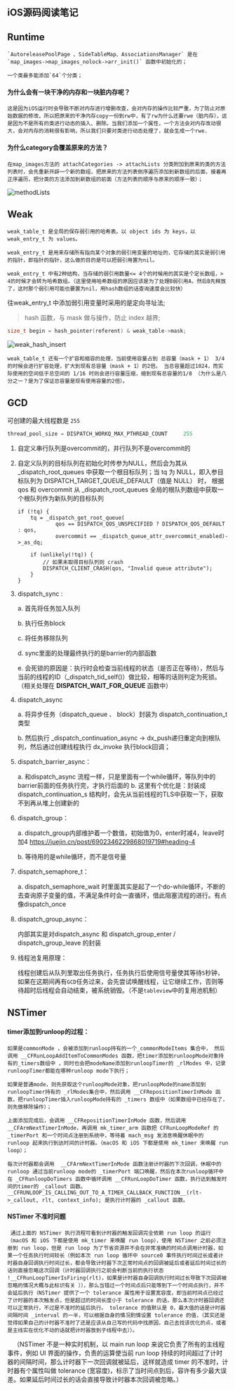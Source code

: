 ## iOS源码阅读笔记

## Runtime

    `AutoreleasePoolPage 、SideTableMap、AssociationsManager` 是在`map_images->map_images_nolock->arr_init()` 函数中初始化的；

    一个类最多能添加`64`个分类；

#### 为什么会有一块干净的内存和一块脏内存呢？
    这是因为iOS运行时会导致不断对内存进行增删改查，会对内存的操作比较严重，为了防止对原始数据的修改，所以把原来的干净内存copy一份到rw中，有了rw为什么还要rwe（脏内存），这是因为不是所有的类进行动态的插入、删除。当我们添加一个属性，一个方法会对内存改动很大，会对内存的消耗很有影响，所以我们只要对类进行动态处理了，就会生成一个rwe.
	
	
#### 为什么category会覆盖原来的方法？
	在map_images方法的 attachCategories -> attachLists 分类附加到原来的类的方法列表时，会先重新开辟一个新的数组，把原来的方法列表倒序遍历添加到新数组的后面，接着再正序遍历，把分类的方法添加到新数组的前面（方法列表的顺序与原来的顺序一致）；

![methodLists](../ArticleImageResources/OpenSource/iOS/Runtime_AttackMethodLists.png)

## Weak

	weak_table_t 是全局的保存弱引用的哈希表。以 object ids 为 keys，以 weak_entry_t 为 values。
	
	weak_entry_t 是用来存储所有指向某个对象的弱引用变量的地址的，它存储的其实是弱引用的指针，即指针的指针，这么做的目的是可以把弱引用置为nil。
	
	weak_entry_t 中有2种结构，当存储的弱引用数量<= 4个的时候用的其实是个定长数组，> 4的时候才会转为哈希数组。（这里使用哈希数组的原因应该是为了处理B弱引用A，然后B先释放了，这时那个弱引用可能也要置为nil，用hash数组的话查询速度会比较快）

往weak_entry_t 中添加弱引用变量时采用的是定向寻址法;

> hash 函数，与 mask 做与操作，防止 index 越界;

```c
size_t begin = hash_pointer(referent) & weak_table->mask;
```

![weak_hash_insert](../ArticleImageResources/OpenSource/iOS/Runtime_WeakHashInsert.png)


    weak_table_t 还有一个扩容和缩容的处理，当前使用容量占到 总容量（mask + 1） 3/4 的时候会进行扩容处理，扩大到现有总容量（mask + 1）的2倍。 当总容量超过1024，而实际使用的空间低于总空间的 1/16 时则会进行容量压缩，缩到现有总容量的1/8 （为什么是八分之一？是为了保证总容量是现有使用容量的2倍）。

## GCD

可创建的最大线程数是 `255`
```c
thread_pool_size = DISPATCH_WORKQ_MAX_PTHREAD_COUNT     255 
```
	
1. 自定义串行队列是overcommit的，并行队列不是overcommit的

2. 自定义队列的目标队列在初始化时传参为NULL，然后会为其从_dispatch_root_queues 中获取一个根目标队列；当 tq 为 NULL，即入参目标队列为 DISPATCH_TARGET_QUEUE_DEFAULT（值是 NULL） 时， 根据 qos 和 overcommit 从 _dispatch_root_queues 全局的根队列数组中获取一个根队列作为新队列的目标队列

    ```objc
    if (!tq) {
        tq = _dispatch_get_root_queue(
                qos == DISPATCH_QOS_UNSPECIFIED ? DISPATCH_QOS_DEFAULT : qos,
                overcommit == _dispatch_queue_attr_overcommit_enabled)->_as_dq;
                
        if (unlikely(!tq)) {
            // 如果未取得目标队列则 crash
            DISPATCH_CLIENT_CRASH(qos, "Invalid queue attribute");
        }
    }
    ```

3. dispatch_sync :

    a. 首先将任务加入队列

    b. 执行任务block

    c. 将任务移除队列

    d. sync里面的处理最终执行的是barrier的内部函数

    e. 会死锁的原因是：执行时会检查当前线程的状态（是否正在等待），然后与当前的线程的ID（_dispatch_tid_self()）做比较，相等的话则判定为死锁。（相关处理在 __DISPATCH_WAIT_FOR_QUEUE__ 函数中）

4. dispatch_async

	a. 将异步任务（dispatch_queue 、 block）封装为 dispatch_continuation_t 类型

	b. 然后执行 _dispatch_continuation_async -> dx_push递归重定向到根队列，然后通过创建线程执行 dx_invoke 执行block回调；

5. dispatch_barrier_async：

	a. 和dispatch_async 流程一样，只是里面有一个while循环，等队列中的barrier前面的任务执行完，才执行后面的
	b. 这里有个优化是：封装成 dispatch_continuation_s 结构时，会先从当前线程的TLS中获取一下，获取不到再从堆上创建新的

6. dispatch_group：

	a. dispatch_group内部维护着一个数值，初始值为0，enter时减4，leave时加4   https://juejin.cn/post/6902346229868019719#heading-4
	
    b. 等待用的是while循环，而不是信号量

7. dispatch_semaphore_t：

	a. dispatch_semaphore_wait 时里面其实是起了一个do-while循环，不断的去查询原子变量的值，不满足条件时会一直循环，借此阻塞流程的进行。有点像dispatch_once
	
8. dispatch_group_async：

	内部其实是对dispatch_async 和 dispatch_group_enter / dispatch_group_leave 的封装

9. 线程池复用原理：

    线程创建后从队列里取出任务执行，任务执行后使用信号量使其等待`5`秒钟，如果在这期间再有`GCD`任务过来，会先尝试唤醒线程，让它继续工作，否则等待超时后线程会自动结束，被系统销毁。（不是`tableview`中的复用池机制）


## NSTimer

#### timer添加到runloop的过程：

	如果是commonMode ，会被添加到runloop持有的一个_commonModeItems 集合中， 然后调用 __CFRunLoopAddItemToCommonModes 函数，把timer添加到runloopMode对象持有的_timers数组中 ，同时也会把modeName添加到runloopTimer的 _rlModes 中，记录runloopTimer都能在哪种runloop mode下执行；
	
	如果是普通mode，则先获取这个runloopMode对象，把runloopMode的name添加到runloopTimer持有的 _rlModes集合中，然后调用 __CFRepositionTimerInMode 函数，把runloopTimer插入runloopMode持有的 _timers 数组中（如果数组中已经存在了，则先做移除操作）；
	
	上面添加完成后，会调用 __CFRepositionTimerInMode 函数，然后调用 __CFArmNextTimerInMode，再调用 mk_timer_arm 函数把 CFRunLoopModeRef 的 _timerPort 和一个时间点注册到系统中，等待着 mach_msg 发消息唤醒休眠中的 runloop 起来执行到达时间的计时器。（macOS 和 iOS 下都是使用 mk_timer 来唤醒 run loop）；
	
	每次计时器都会调用  __CFArmNextTimerInMode 函数注册计时器的下次回调，休眠中的runloop 通过当前runloop mode的 _timerPort 端口唤醒，然后在本次runloop循环中在 _CFRunloopDoTimers 函数中循环调用 __CFRunLoopDoTimer 函数，执行达到触发时间的timer的 _callout 函数。
	__CFRUNLOOP_IS_CALLING_OUT_TO_A_TIMER_CALLBACK_FUNCTION__(rlt->_callout, rlt, context_info); 是执行计时器的 _callout 函数。
	
	
#### NSTimer 不准时问题

	 通过上面的 NSTimer 执行流程可看到计时器的触发回调完全依赖 run loop 的运行（macOS 和 iOS 下都是使用 mk_timer 来唤醒 run loop），使用 NSTimer 之前必须注册到 run loop，但是 run loop 为了节省资源并不会在非常准确的时间点调用计时器，如果一个任务执行时间较长（例如本次 run loop 循环中 source0 事件执行时间过长或者计时器自身回调执行时间过长，都会导致计时器下次正常时间点的回调被延后或者延后时间过长的话则直接忽略这次回调（计时器回调执行之前会判断当前的执行状态 !__CFRunLoopTimerIsFiring(rlt)，如果是计时器自身回调执行时间过长导致下次回调被忽略的情况大概与此标识有关 ）），那么当错过一个时间点后只能等到下一个时间点执行，并不会延后执行（NSTimer 提供了一个 tolerance 属性用于设置宽容度，即当前时间点已经过了计时器的本次触发点，但是超过的时间长度小于 tolerance 的话，那么本次计时器回调还可以正常执行，不过是不准时的延后执行。 tolerance 的值默认是 0，最大值的话是计时器间隔时间 _interval 的一半，可以根据自身的情况酌情设置 tolerance 的值，（其实还是觉得如果自己的计时器不准时了还是应该从自己写的代码中找原因，自己去找该优化的点，或者是主线实在优化不动的话就把计时器放到子线程中去））。
 （NSTimer 不是一种实时机制，以 main run loop 来说它负责了所有的主线程事件，例如 UI 界面的操作，负责的运算使当前 run loop 持续的时间超过了计时器的间隔时间，那么计时器下一次回调就被延后，这样就造成 timer 的不准时，计时器有个属性叫做 tolerance (宽容度)，标示了当时间点到后，容许有多少最大误差。如果延后时间过长的话会直接导致计时器本次回调被忽略。）

